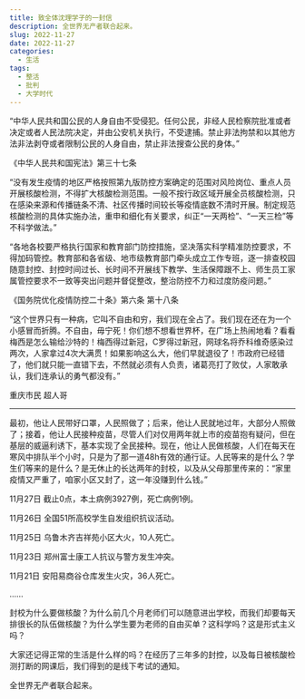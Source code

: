 ```yaml
---
title: 致全体沈理学子的一封信
description: 全世界无产者联合起来。
slug: 2022-11-27
date: 2022-11-27
categories:
  - 生活
tags:
  - 整活
  - 批判
  - 大学时代
---
```


“中华人民共和国公民的人身自由不受侵犯。任何公民，非经人民检察院批准或者决定或者人民法院决定，并由公安机关执行，不受逮捕。禁止非法拘禁和以其他方法非法剥夺或者限制公民的人身自由，禁止非法搜查公民的身体。”

《中华人民共和国宪法》第三十七条

“没有发生疫情的地区严格按照第九版防控方案确定的范围对风险岗位、重点人员开展核酸检测，不得扩大核酸检测范围。一般不按行政区域开展全员核酸检测，只在感染来源和传播链条不清、社区传播时间较长等疫情底数不清时开展。制定规范核酸检测的具体实施办法，重申和细化有关要求，纠正“一天两检”、“一天三检”等不科学做法。”

“各地各校要严格执行国家和教育部门防控措施，坚决落实科学精准防控要求，不得加码管控。教育部和各省级、地市级教育部门牵头成立工作专班，逐一排查校园随意封控、封控时间过长、长时间不开展线下教学、生活保障跟不上、师生员工家属管控要求不一致等突出问题并督促整改，整治防控不力和过度防疫问题。”

《国务院优化疫情防控二十条》第六条 第十八条

“这个世界只有一种病，它叫不自由和穷，我们现在全占了。我们现在还在为一个小感冒而折腾。不自由，毋宁死！你们想不想看世界杯，在广场上热闹地看？看看梅西是怎么输给沙特的！梅西得过新冠，C罗得过新冠，网球名将乔科维奇感染过两次，人家拿过4次大满贯！如果影响这么大，他们早就退役了！市政府已经错了，他们就只能一直错下去，不然就必须有人负责，诸葛亮打了败仗，人家敢承认，我们连承认的勇气都没有。”

重庆市民 超人哥


---

最初，他让人民带好口罩，人民照做了；后来，他让人民就地过年，大部分人照做了；接着，他让人民接种疫苗，尽管人们对仅用两年就上市的疫苗抱有疑问，但在基层的威逼利诱下，基本实现了全民接种。现在，他让人民做核酸，人们在每天在寒风中排队半个小时，只是为了那一道48h有效的通行证。人民等来的是什么？学生们等来的是什么？是无休止的长达两年的封校，以及从父母那里传来的：“家里疫情又严重了，咱家小区又封了，这一年没赚到什么钱。”

11月27日 截止0点，本土病例3927例，死亡病例1例。

11月26日 全国51所高校学生自发组织抗议活动。

11月25日 乌鲁木齐吉祥苑小区大火，10人死亡。

11月23日 郑州富士康工人抗议与警方发生冲突。

11月21日 安阳易商谷仓库发生火灾，36人死亡。

……

封校为什么要做核酸？为什么前几个月老师们可以随意进出学校，而我们却要每天排很长的队伍做核酸？为什么学生要为老师的自由买单？这科学吗？这是形式主义吗？

大家还记得正常的生活是什么样的吗？在经历了三年多的封控，以及每日被核酸检测打断的网课后，我们得到的是线下考试的通知。

全世界无产者联合起来。
